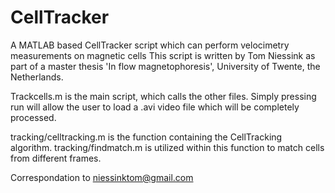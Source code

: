 # CellTracker

A MATLAB based CellTracker script which can perform velocimetry measurements on magnetic cells 
This script is written by Tom Niessink as part of a master thesis 'In flow magnetophoresis', 
University of Twente, the Netherlands.

Trackcells.m is the main script, which calls the other files. Simply pressing run will allow the user to 
load a .avi video file which will be completely processed.

tracking/celltracking.m is the function containing the CellTracking algorithm. 
tracking/findmatch.m is utilized within this function to match cells from different frames.

Correspondation to niessinktom@gmail.com
